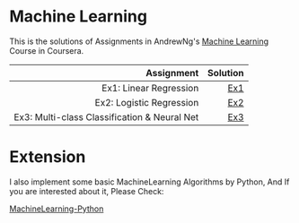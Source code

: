 # Machine Learning

This is the solutions of Assignments in AndrewNg's [Machine Learning](https://www.coursera.org/learn/machine-learning?) Course in Coursera.

Assignment|Solution
--:|--:
Ex1: Linear Regression  |  [Ex1](https://github.com/PeterWrighten/MachineLearning/blob/main/AndrewNG-ML/ex1-LinearR/README.md)
Ex2: Logistic Regression |  [Ex2](https://github.com/PeterWrighten/MachineLearning/blob/main/AndrewNG-ML/ex2-LogisticR/README.md)
Ex3: Multi-class Classification & Neural Net |  [Ex3](https://github.com/PeterWrighten/MachineLearning/blob/main/AndrewNG-ML/ex3-MC%26NN/README.md)

# Extension

I also implement some basic MachineLearning Algorithms by Python, And If you are interested about it, Please Check:

[MachineLearning-Python](https://github.com/PeterWrighten/MachineLearning/tree/main/MechineLearning-Python)
